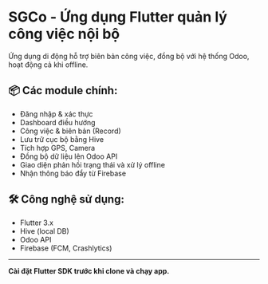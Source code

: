 # SGCo - Ứng dụng Flutter quản lý công việc nội bộ

Ứng dụng di động hỗ trợ biên bản công việc, đồng bộ với hệ thống Odoo, hoạt động cả khi offline.

## 📦 Các module chính:
- Đăng nhập & xác thực
- Dashboard điều hướng
- Công việc & biên bản (Record)
- Lưu trữ cục bộ bằng Hive
- Tích hợp GPS, Camera
- Đồng bộ dữ liệu lên Odoo API
- Giao diện phản hồi trạng thái và xử lý offline
- Nhận thông báo đẩy từ Firebase

## 🛠️ Công nghệ sử dụng:
- Flutter 3.x
- Hive (local DB)
- Odoo API
- Firebase (FCM, Crashlytics)

---

**Cài đặt Flutter SDK trước khi clone và chạy app.**
